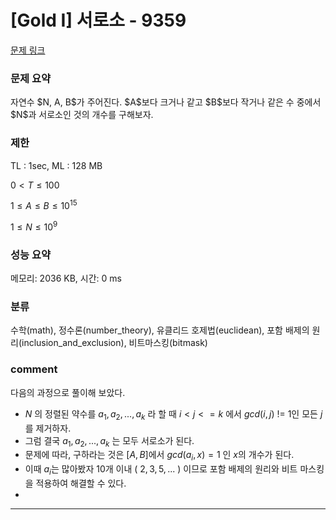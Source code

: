 
# [Gold I] 서로소 - 9359

[문제 링크](https://www.acmicpc.net/problem/9359)

### 문제 요약

<p> 자연수 $N, A, B$가 주어진다. $A$보다 크거나 같고 $B$보다 작거나 같은 수 중에서 $N$과 서로소인 것의 개수를 구해보자. </p>

### 제한

TL : 1sec, ML : 128 MB

$0 < T ≤ 100$

$1 ≤ A ≤ B ≤ 10^{15}$

$1 ≤ N ≤ 10^9$

### 성능 요약

메모리: 2036 KB, 시간: 0 ms

### 분류

수학(math), 정수론(number_theory), 유클리드 호제법(euclidean), 포함 배제의 원리(inclusion_and_exclusion), 비트마스킹(bitmask)

### comment

다음의 과정으로 풀이해 보았다.

* $N$ 의 정렬된 약수를 $a_1, a_2, ... , a_k$ 라 할 때 $i < j <= k$ 에서 $gcd(i, j)$ != $1$인 모든 $j$를 제거하자.
* 그럼 결국 $a_1, a_2, ... , a_k$ 는 모두 서로소가 된다.
* 문제에 따라, 구하라는 것은 $[A, B]$에서 $gcd(a_i, x) = 1$ 인 $x$의 개수가 된다.
* 이때 $a_i$는 많아봤자 10개 이내 ( $2, 3, 5, ...$ ) 이므로 포함 배제의 원리와 비트 마스킹을 적용하여 해결할 수 있다.
* 
-----------------------------------------------------------------------------------------------------------------------------------------------------------------------
